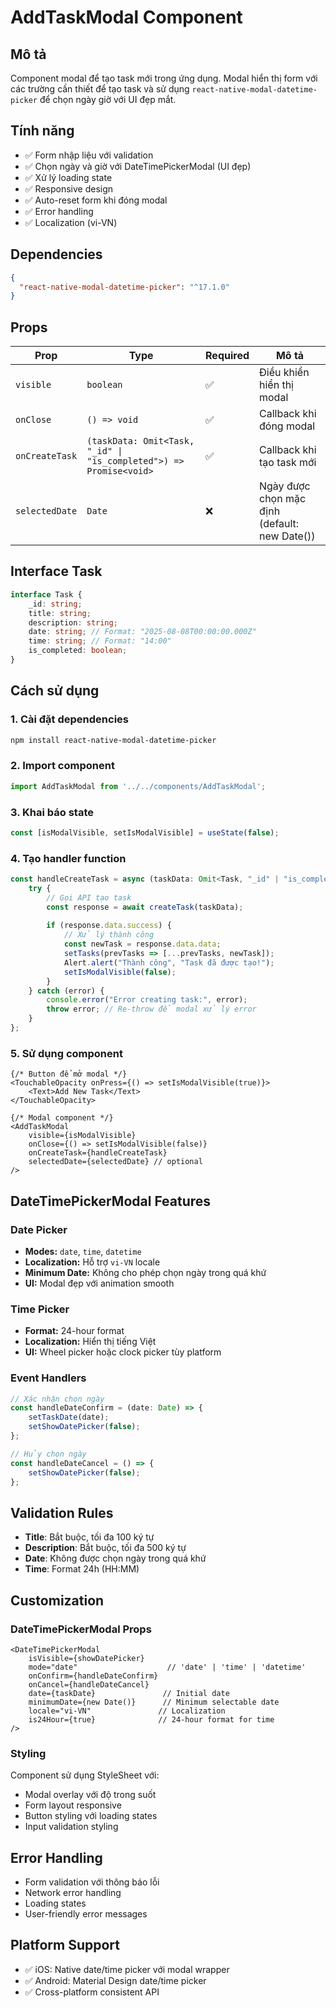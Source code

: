 # AddTaskModal Component

## Mô tả
Component modal để tạo task mới trong ứng dụng. Modal hiển thị form với các trường cần thiết để tạo task và sử dụng `react-native-modal-datetime-picker` để chọn ngày giờ với UI đẹp mắt.

## Tính năng
- ✅ Form nhập liệu với validation
- ✅ Chọn ngày và giờ với DateTimePickerModal (UI đẹp)
- ✅ Xử lý loading state
- ✅ Responsive design
- ✅ Auto-reset form khi đóng modal
- ✅ Error handling
- ✅ Localization (vi-VN)

## Dependencies
```json
{
  "react-native-modal-datetime-picker": "^17.1.0"
}
```

## Props

| Prop | Type | Required | Mô tả |
|------|------|----------|-------|
| `visible` | `boolean` | ✅ | Điều khiển hiển thị modal |
| `onClose` | `() => void` | ✅ | Callback khi đóng modal |
| `onCreateTask` | `(taskData: Omit<Task, "_id" \| "is_completed">) => Promise<void>` | ✅ | Callback khi tạo task mới |
| `selectedDate` | `Date` | ❌ | Ngày được chọn mặc định (default: new Date()) |

## Interface Task
```typescript
interface Task {
    _id: string;
    title: string;
    description: string;
    date: string; // Format: "2025-08-08T00:00:00.000Z"
    time: string; // Format: "14:00"
    is_completed: boolean;
}
```

## Cách sử dụng

### 1. Cài đặt dependencies
```bash
npm install react-native-modal-datetime-picker
```

### 2. Import component
```typescript
import AddTaskModal from '../../components/AddTaskModal';
```

### 3. Khai báo state
```typescript
const [isModalVisible, setIsModalVisible] = useState(false);
```

### 4. Tạo handler function
```typescript
const handleCreateTask = async (taskData: Omit<Task, "_id" | "is_completed">) => {
    try {
        // Gọi API tạo task
        const response = await createTask(taskData);
        
        if (response.data.success) {
            // Xử lý thành công
            const newTask = response.data.data;
            setTasks(prevTasks => [...prevTasks, newTask]);
            Alert.alert("Thành công", "Task đã được tạo!");
            setIsModalVisible(false);
        }
    } catch (error) {
        console.error("Error creating task:", error);
        throw error; // Re-throw để modal xử lý error
    }
};
```

### 5. Sử dụng component
```tsx
{/* Button để mở modal */}
<TouchableOpacity onPress={() => setIsModalVisible(true)}>
    <Text>Add New Task</Text>
</TouchableOpacity>

{/* Modal component */}
<AddTaskModal
    visible={isModalVisible}
    onClose={() => setIsModalVisible(false)}
    onCreateTask={handleCreateTask}
    selectedDate={selectedDate} // optional
/>
```

## DateTimePickerModal Features

### Date Picker
- **Modes:** `date`, `time`, `datetime`
- **Localization:** Hỗ trợ `vi-VN` locale
- **Minimum Date:** Không cho phép chọn ngày trong quá khứ
- **UI:** Modal đẹp với animation smooth

### Time Picker  
- **Format:** 24-hour format
- **Localization:** Hiển thị tiếng Việt
- **UI:** Wheel picker hoặc clock picker tùy platform

### Event Handlers
```typescript
// Xác nhận chọn ngày
const handleDateConfirm = (date: Date) => {
    setTaskDate(date);
    setShowDatePicker(false);
};

// Hủy chọn ngày
const handleDateCancel = () => {
    setShowDatePicker(false);
};
```

## Validation Rules
- **Title**: Bắt buộc, tối đa 100 ký tự
- **Description**: Bắt buộc, tối đa 500 ký tự
- **Date**: Không được chọn ngày trong quá khứ
- **Time**: Format 24h (HH:MM)

## Customization

### DateTimePickerModal Props
```tsx
<DateTimePickerModal
    isVisible={showDatePicker}
    mode="date"                    // 'date' | 'time' | 'datetime'
    onConfirm={handleDateConfirm}
    onCancel={handleDateCancel}
    date={taskDate}               // Initial date
    minimumDate={new Date()}      // Minimum selectable date
    locale="vi-VN"               // Localization
    is24Hour={true}              // 24-hour format for time
/>
```

### Styling
Component sử dụng StyleSheet với:
- Modal overlay với độ trong suốt
- Form layout responsive
- Button styling với loading states
- Input validation styling

## Error Handling
- Form validation với thông báo lỗi
- Network error handling
- Loading states
- User-friendly error messages

## Platform Support
- ✅ iOS: Native date/time picker với modal wrapper
- ✅ Android: Material Design date/time picker
- ✅ Cross-platform consistent API
